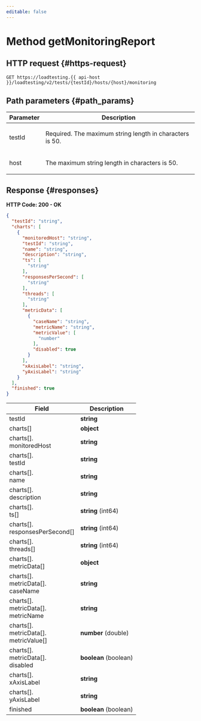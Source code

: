 ```yaml
---
editable: false
---
```


# Method getMonitoringReport

 

 
## HTTP request {#https-request}
```
GET https://loadtesting.{{ api-host }}/loadtesting/v2/tests/{testId}/hosts/{host}/monitoring
```
 
## Path parameters {#path_params}
 
Parameter | Description
--- | ---
testId | <p>Required. The maximum string length in characters is 50.</p> 
host | <p>The maximum string length in characters is 50.</p> 
 
## Response {#responses}
**HTTP Code: 200 - OK**

```json 
{
  "testId": "string",
  "charts": [
    {
      "monitoredHost": "string",
      "testId": "string",
      "name": "string",
      "description": "string",
      "ts": [
        "string"
      ],
      "responsesPerSecond": [
        "string"
      ],
      "threads": [
        "string"
      ],
      "metricData": [
        {
          "caseName": "string",
          "metricName": "string",
          "metricValue": [
            "number"
          ],
          "disabled": true
        }
      ],
      "xAxisLabel": "string",
      "yAxisLabel": "string"
    }
  ],
  "finished": true
}
```

 
Field | Description
--- | ---
testId | **string**
charts[] | **object**
charts[].<br>monitoredHost | **string**
charts[].<br>testId | **string**
charts[].<br>name | **string**
charts[].<br>description | **string**
charts[].<br>ts[] | **string** (int64)
charts[].<br>responsesPerSecond[] | **string** (int64)
charts[].<br>threads[] | **string** (int64)
charts[].<br>metricData[] | **object**
charts[].<br>metricData[].<br>caseName | **string**
charts[].<br>metricData[].<br>metricName | **string**
charts[].<br>metricData[].<br>metricValue[] | **number** (double)
charts[].<br>metricData[].<br>disabled | **boolean** (boolean)
charts[].<br>xAxisLabel | **string**
charts[].<br>yAxisLabel | **string**
finished | **boolean** (boolean)